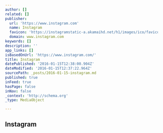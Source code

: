 ```yaml
---
author: []
related: []
publisher:
  url: 'https://www.instagram.com'
  name: Instagram
  favicon: 'https://instagramstatic-a.akamaihd.net/h1/images/ico/favicon.ico/7cdab0872b15.ico'
  domain: www.instagram.com
keywords: []
description: ''
app_links: []
isBasedOnUrl: 'https://www.instagram.com/'
title: Instagram
datePublished: '2016-01-15T12:38:00.904Z'
dateModified: '2016-01-15T12:37:22.964Z'
sourcePath: _posts/2016-01-15-instagram.md
published: true
inFeed: true
hasPage: false
inNav: false
_context: 'http://schema.org'
_type: MediaObject

---
```

<article style=""><h1>Instagram</h1><p></p></article>